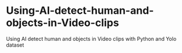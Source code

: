 # Using-AI-detect-human-and-objects-in-Video-clips
Using AI detect human and objects in Video clips with Python and Yolo dataset
